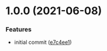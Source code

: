 # 1.0.0 (2021-06-08)


### Features

* initial commit ([e7c4ee1](https://github.com/xobotyi/css-loader-incremental-ident/commit/e7c4ee13ccec1dd6b75691d06745cccc10463b42))
